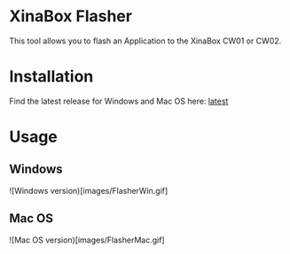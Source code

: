 # XinaBox Flasher
This tool allows you to flash an Application to the XinaBox CW01 or CW02.

# Installation
Find the latest release for Windows and Mac OS here: [latest](https://github.com/xinabox/XinaBoxFlasher/releases/latest)

# Usage

## Windows
![Windows version)[images/FlasherWin.gif]

## Mac OS
![Mac OS version)[images/FlasherMac.gif]
